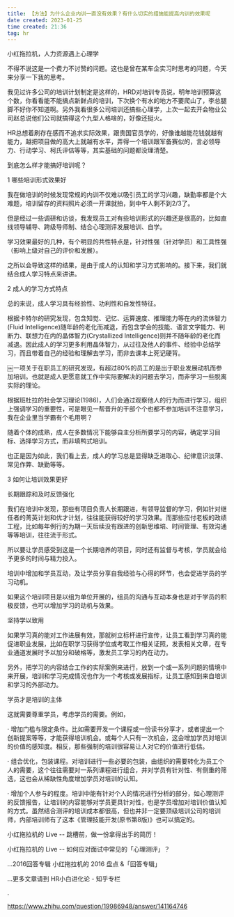 ```yaml
---
title: 【方法】为什么企业内训一直没有效果？有什么切实的措施能提高内训的效果呢 
date created: 2023-01-25
time created: 21:36
tag: hr
---
```




小红拖拉机，人力资源遇上心理学



不得不说这是一个费力不讨赞的问题。这也是曾在某车企实习时思考的问题，今天来分享一下我的思考。



我见过许多公司的培训计划制定是这样的，HRD对培训专员说，明年培训预算这个数，你看看能不能搞点新鲜点的培训，下次换个有水的地方不要爬山了，李总腿脚不好你不知道啊。另外我看很多公司培训还搞些心理学，上次一起去开会物业公司赵总说他们公司就搞得这个九型人格啥的，好像还挺火。





HR总想着刷存在感而不追求实际效果，跟贵国官员学的，好像谁越能花钱就越有能力，越把项目做的高大上就越有水平，弄得一个培训跟军备赛似的，言必领导力、行动学习、柯氏评估等等，其实基础的问题都没理清楚。



到底怎么样才能搞好培训呢？





1 哪些培训形式效果好



我在做培训的时候发现常规的内训不仅难以吸引员工的学习兴趣，缺勤率都是个大难题，培训留存的资料照片必须一开课就拍，到中午人剩不到2/3了。

但是经过一些调研和访谈，我发现员工对有些培训形式的兴趣还是很高的，比如直线领导辅导、跨级导师制、结合心理测评发展培训、自学。

学习效果最好的几种，有个明显的共性特点是，针对性强（针对学员）和工具性强（影响上级对自己的评价和发展）。

之所以会导致这样的结果，是由于成人的认知和学习方式影响的。接下来，我们就结合成人学习特点来讲讲。





2 成人的学习方式特点



总的来说，成人学习具有经验性、功利性和自发性特征。

根据卡特尔的研究发现，包含知觉、记忆、运算速度、推理能力等在内的流体智力(Fluid Intelligence)随年龄的老化而减退，而包含学会的技能、语言文字能力、判断力、联想力在内的晶体智力(Crystallized Intelligence)则并不随年龄的老化而减退。因此成人的学习更多利用晶体智力，从过往及他人的事件、经验中总结学习，而且带着自己的经验和理解去学习，而非去课本上死记硬背。



￼一项关于在职员工的研究发现，有超过80%的员工的是出于职业发展动机而参加培训。也就是成人更愿意就工作中实际要解决的问题去学习，而非学习一些脱离实际的理论。

根据班杜拉的社会学习理论(1986)，人们会通过观察他人的行为而进行学习，组织上强调学习的重要性，可是眼见一帮晋升的干部个个也都不参加培训不注意学习，我在企业里当学霸有个毛用啊？



随着个体的成熟，成人在多数情况下能够自主分析所要学习的内容，确定学习目标、选择学习方式，而非填鸭式培训。



也正是因为如此，我们看上去，成人的学习总是显得缺乏进取心、纪律意识淡薄、常见作弊、缺勤等等。





3 如何让培训效果更好

长期跟踪和及时反馈强化

我们在培训中发现，那些有项目负责人长期跟进，有领导监督的学习，例如针对继任者的菁英计划和优才计划，往往能获得较好的学习效果。而那些应付老板的政绩工程，比如每年例行的为期一天后续没有跟进的创新思维培、时间管理、有效沟通等等培训，往往流于形式。

所以要让学员感受到这是一个长期培养的项目，同时还有监督与考核，学员就会给予更多的时间与精力投入。

培训中增加和学员互动，及让学员分享自我经验与心得的环节，也会促进学员的学习动机。

如果这个培训项目是以组为单位开展的，组员的沟通与互动本身也是对于学员的积极反馈，也可以增加学习的动机与效果。



坚持学以致用

如果学习真的能对工作进展有效，那就树立标杆进行宣传，让员工看到学习真的能促进职业发展，比如在职学习获得学位或考取工作相关证照，发表相关文章，在专业通道发展时予以加分和破格等，激发员工学习的内在动力。

另外，把学习的内容结合工作的实际案例来进行，放到一个或一系列问题的情境中来开展，培训和学习完成情况也作为一个考核或发展指标，让员工感知到来自培训和学习的外部动力。



学员才是培训的主体

这就需要尊重学员，考虑学员的需要。例如，

· 增加门槛与限定条件。比如需要开发一个课程或一份读书分享才，或者提出一个创新提案等等，才能获得培训机会。或每个人只有一次机会，这会增加学员对培训的价值的感知度。相反，那些强制的培训很容易让人对它的价值进行低估。

· 组合优化，包装课程。对培训进行一些必要的包装，由组织的需要转化为员工个人的需要，这个往往需要对一系列课程进行组合，并对学员有针对性、有侧重的筛选，这也会从稀缺性角度增加学员对培训的认知。

· 增加个人参与的程度。培训中能有针对个人的情况进行分析的部分，如心理测评的反馈报告，让培训的内容能够对学员更具针对性，也是学员增加对培训价值认知的方式。虽然结合测评的培训成本都很高，但也并非一定要顶级培训公司的培训师，内部培训师有了这本《管理技能开发(原书第8版)》也可以搞定的。









小红拖拉机的 Live -- 跳槽前，做一份拿得出手的简历！



小红拖拉机的 Live -- 如何应对面试中常见的「心理测评」？



...2016回答专辑 小红拖拉机的 2016 盘点 &「回答专辑」

...更多文章请到 HR小白进化论 - 知乎专栏





.



https://www.zhihu.com/question/19986948/answer/141164746